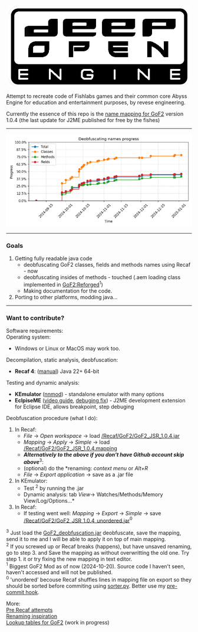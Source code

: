 <p align="center">
  <img src="/extras/DeepOpen.png" />
</p>

Attempt to recreate code of Fishlabs games and their common core Abyss Engine for education and entertainment purposes, by revese engineering.

Currently the essence of this repo is the [name mapping for GoF2](/Recaf/GoF2/GoF2_JSR_1.0.4.mapping) version 1.0.4 (the last update for J2ME published for free by the fishes)
___
<p align="center">
  <img src="/extras/logger/progress_chart.png" />
</p>

___
### Goals
1. Getting fully readable java code
    * deobfuscating GoF2 classes, fields and methods names using Recaf - now
    * deobfuscating insides of methods - touched (.aem loading class implemented in [GoF2:Reforged](https://drive.google.com/drive/folders/198TUt7ERvaK7kdShcHvn_otm48rbBnKV)$^1$)
    * Making documentation for the code.
2. Porting to other platforms, modding java...
___

### Want to contribute?

Software requirements:\
Operating system:
* Windows or Linux or MacOS may work too.

Decompilation, static analysis, deobfuscation:
* **Recaf 4**: ([manual](https://github.com/Col-E/Recaf-Launcher/blob/master/MANUAL.md)) Java 22+ 64-bit

Testing and dynamic analysis:
* **KEmulator** ([nnmod](https://github.com/shinovon/KEmulator)) - standalone emulator with many options
* **EclpiseME** ([video guide](www.youtube.com/watch?v=udm5OtkRkew), [debuging fix](https://web.archive.org/web/20080120104502/https://eclipseme.org/docs/configuring.html#step2)) - J2ME development extension for Eclipse IDE, allows breakpoint, step debuging

Deobfuscation procedure (what I do):

1. In Recaf:
      - *File* -> *Open workspace* -> load [/Recaf/GoF2/GoF2_JSR_1.0.4.jar](/Recaf/GoF2/GoF2_JSR_1.0.4.jar)
      - *Mapping* -> *Apply* -> *Simple* -> load [/Recaf/GoF2/GoF2_JSR_1.0.4.mapping](/Recaf/GoF2/GoF2_JSR_1.0.4.mapping)
      - ***Alternatively to the above if you don't have Github account skip above***$^3$: 
      - (optional) do the *renaming: *context menu* or *Alt+R* 
      - *File* -> *Export application* -> save as a .jar file
2. In KEmulator:
    - Test $^2$ by running the .jar
    - Dynamic analysis:  tab *View*-> Watches/Methods/Memory View/Log/Options...*
3. In Recaf:
    - If testing went well: *Mapping* -> *Export* -> *Simple* -> save [/Recaf/GoF2/GoF2_JSR_1.0.4_unordered.jar](/Recaf/GoF2_JSR_1.0.4_unordered.mapping)$^0$

$^3$ Just load the [GoF2_deobfuscation.jar](/Recaf/GoF2/GoF2_deobfuscation.jar) deobfuscate, save the mapping, send it to me and I will be able to apply it on top of main mapping. \
$^2$ If you screwed up or Recaf breaks (happens), but have unsaved renaming, go to step 3. and Save the mapping as without overwritting the old one. Try step 1. it or try fixing the new mapping in text editor.\
$^1$ Biggest GoF2 Mod as of now (2024-10-20). Source code I haven't seen, haven't accessed and will not be published. \
$^0$ 'unordered' becouse Recaf shuffles lines in mapping file on export so they should be sorted before commiting using [sorter.py](/extras/sorter/sorter.py). Better use my [pre-commit hook](/extras/hooks/pre-commit).

More: \
[Pre Recaf attempts](/src/README.md)\
[Renaming inspiration](/extras/gof2-1.0.1-ios-symbols/simple-mapping)\
[Lookup tables for GoF2](https://docs.google.com/spreadsheets/u/1/d/e/2PACX-1vRjJFtnrG9-7vdqHtHtPCu0Tg7C-1A89lxo434_7fgEguS9I6O1u3wcRmoWnHEhgUP2Mbd9EMIzAPJA/pubhtml#)  (work in progress)
